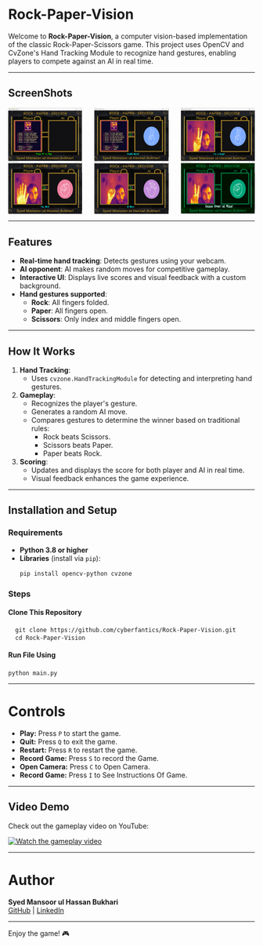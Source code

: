 # Rock-Paper-Vision

Welcome to **Rock-Paper-Vision**, a computer vision-based implementation of the classic Rock-Paper-Scissors game. This project uses OpenCV and CvZone's Hand Tracking Module to recognize hand gestures, enabling players to compete against an AI in real time.

---

## ScreenShots
<div style="display: flex; justify-content: space-between;">
  <img src="screenshots/1.png" width="30%" />
  <img src="screenshots/2.png" width="30%" />
  <img src="screenshots/3.png" width="30%" />
</div>

<div style="display: flex; justify-content: space-between;">
  <img src="screenshots/4.png" width="30%" />
  <img src="screenshots/5.png" width="30%" />
  <img src="screenshots/6.png" width="30%" />
</div>

---

## Features
- **Real-time hand tracking**: Detects gestures using your webcam.
- **AI opponent**: AI makes random moves for competitive gameplay.
- **Interactive UI**: Displays live scores and visual feedback with a custom background.
- **Hand gestures supported**:
  - **Rock**: All fingers folded.
  - **Paper**: All fingers open.
  - **Scissors**: Only index and middle fingers open.

---

## How It Works
1. **Hand Tracking**:
   - Uses `cvzone.HandTrackingModule` for detecting and interpreting hand gestures.
2. **Gameplay**:
   - Recognizes the player's gesture.
   - Generates a random AI move.
   - Compares gestures to determine the winner based on traditional rules:
     - Rock beats Scissors.
     - Scissors beats Paper.
     - Paper beats Rock.
3. **Scoring**:
   - Updates and displays the score for both player and AI in real time.
   - Visual feedback enhances the game experience.

---

## Installation and Setup
### Requirements
- **Python 3.8 or higher**
- **Libraries** (install via `pip`):
  ```bash
  pip install opencv-python cvzone
  ```

### Steps
#### Clone This Repository
```
  git clone https://github.com/cyberfantics/Rock-Paper-Vision.git
  cd Rock-Paper-Vision
```
#### Run File Using
```python main.py```

---

# Controls
- **Play:** Press `P` to start the game.
- **Quit:** Press `Q` to exit the game.
- **Restart:** Press `R` to restart the game.
- **Record Game:** Press `S` to record the Game.
- **Open Camera:** Press `C` to Open Camera.
- **Record Game:** Press `I` to See Instructions Of Game.
---

## Video Demo
Check out the gameplay video on YouTube:

[![Watch the gameplay video](https://img.youtube.com/vi/imOyABws1ro/hqdefault.jpg)](https://www.youtube.com/watch?v=imOyABws1ro)

---

# Author
**Syed Mansoor ul Hassan Bukhari**  
[GitHub](https://github.com/cyberfantics) | [LinkedIn](https://www.linkedin.com/in/mansoor-bukhari/)

---

Enjoy the game! 🎮

